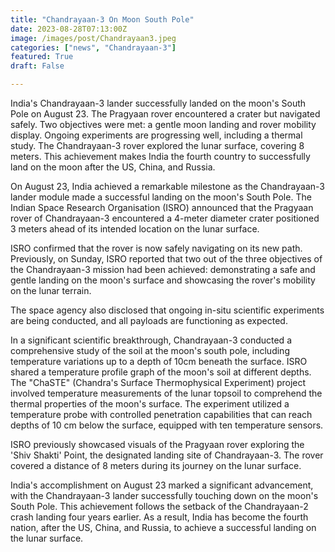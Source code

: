 ```yaml
---
title: "Chandrayaan-3 On Moon South Pole"
date: 2023-08-28T07:13:00Z
image: /images/post/Chandrayaan3.jpeg
categories: ["news", "Chandrayaan-3"]
featured: True
draft: False

---
```


<Notice type="Summary">
  India's Chandrayaan-3 lander successfully landed on the moon's South Pole on August 23. The Pragyaan rover encountered a crater but navigated safely. Two objectives were met: a gentle moon landing and rover mobility display. Ongoing experiments are progressing well, including a thermal study. The Chandrayaan-3 rover explored the lunar surface, covering 8 meters. This achievement makes India the fourth country to successfully land on the moon after the US, China, and Russia.

</Notice>



On August 23, India achieved a remarkable milestone as the Chandrayaan-3 lander module made a successful landing on the moon's South Pole. The Indian Space Research Organisation (ISRO) announced that the Pragyaan rover of Chandrayaan-3 encountered a 4-meter diameter crater positioned 3 meters ahead of its intended location on the lunar surface.    

ISRO confirmed that the rover is now safely navigating on its new path. Previously, on Sunday, ISRO reported that two out of the three objectives of the Chandrayaan-3 mission had been achieved: demonstrating a safe and gentle landing on the moon's surface and showcasing the rover's mobility on the lunar terrain.

The space agency also disclosed that ongoing in-situ scientific experiments are being conducted, and all payloads are functioning as expected.

In a significant scientific breakthrough, Chandrayaan-3 conducted a comprehensive study of the soil at the moon's south pole, including temperature variations up to a depth of 10cm beneath the surface. ISRO shared a temperature profile graph of the moon's soil at different depths. The "ChaSTE" (Chandra's Surface Thermophysical Experiment) project involved temperature measurements of the lunar topsoil to comprehend the thermal properties of the moon's surface. The experiment utilized a temperature probe with controlled penetration capabilities that can reach depths of 10 cm below the surface, equipped with ten temperature sensors.

ISRO previously showcased visuals of the Pragyaan rover exploring the 'Shiv Shakti' Point, the designated landing site of Chandrayaan-3. The rover covered a distance of 8 meters during its journey on the lunar surface.

India's accomplishment on August 23 marked a significant advancement, with the Chandrayaan-3 lander successfully touching down on the moon's South Pole. This achievement follows the setback of the Chandrayaan-2 crash landing four years earlier. As a result, India has become the fourth nation, after the US, China, and Russia, to achieve a successful landing on the lunar surface.